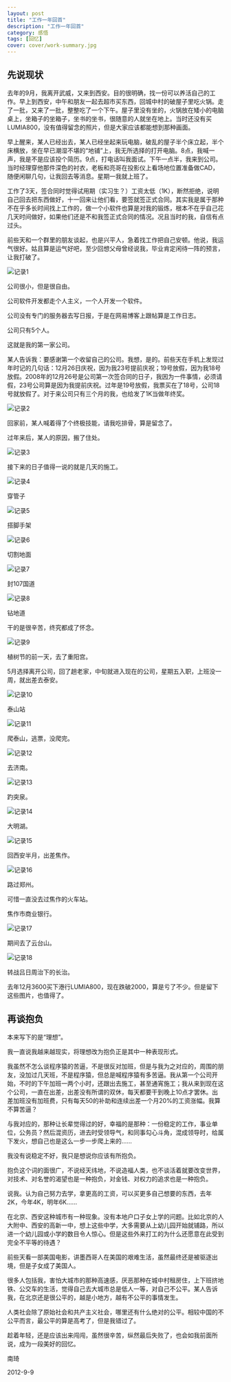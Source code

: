 ```yaml
---
layout: post
title: "工作一年回首"
description: "工作一年回首"
category: 感悟
tags: [回忆]
cover: cover/work-summary.jpg
---
```


## 先说现状

去年的9月，我离开武威，又来到西安。目的很明确，找一份可以养活自己的工作。早上到西安，中午和朋友一起去超市买东西，回城中村的破屋子里吃火锅。走了一批，又来了一批，整整吃了一个下午。屋子里没有坐的，火锅放在矮小的电脑桌上，坐箱子的坐箱子，坐书的坐书，很随意的人就坐在地上。当时还没有买LUMIA800，没有值得留念的照片，但是大家应该都能想到那种画面。

早上醒来，某人已经出去，某人已经坐起来玩电脑，破乱的屋子半个床立起，半个床横放，坐在早已潮湿不堪的“地铺”上，我无所选择的打开电脑。8点，我喊一声，我是不是应该投个简历。9点，打电话叫我面试。下午一点半，我来到公司。当时经理穿他那件深色的衬衣，老板和亮哥在投影仪上看场地位置准备做CAD，随便闲聊几句，让我回去等消息。星期一我就上班了。

工作了3天，签合同时觉得试用期（实习生？）工资太低（1K），断然拒绝，说明自己回去把东西做好，十一回来让他们看，要签就签正式合同。其实我是属于那种不在乎多长时间找上工作的，做一个小软件也算是对我的锻炼，根本不在乎自己花几天时间做好，如果他们还是不和我签正式合同的情况。况且当时的我，自信有点过头。

前些天和一个群里的朋友谈起，也是兴平人，急着找工作把自己安顿。他说，我运气很好。姑且算是运气好吧，至少回想父母曾经说我，毕业肯定闲待一阵的预言，让我打破了。

![记录1](image/work/work-for-a-year_1.jpg)

公司很小，但是很自由。

公司软件开发都走个人主义，一个人开发一个软件。

公司没有专门的服务器去写日报，于是在网易博客上跟帖算是工作日志。

公司只有5个人。

这就是我的第一家公司。

某人告诉我：要感谢第一个收留自己的公司。我想，是的。前些天在手机上发现过年时记的几句话：12月26日庆祝，因为我23号提前庆祝；19号放假，因为我18号放假。2008年的12月26号是公司第一次签合同的日子，我因为一件事情，必须请假，23号公司算是因为我提前庆祝。过年是19号放假，我票买在了18号，公司18号就放假了。对于来公司只有三个月的我，也给发了1K当做年终奖。

![记录2](image/work/work-for-a-year_2.jpg)

回家前，某人喊着得了个终极技能，请我吃排骨，算是留念了。

过年来后，某人的原因，搬了住处。

![记录3](image/work/work-for-a-year_3.jpg)

接下来的日子值得一说的就是几天的施工。

![记录4](image/work/work-for-a-year_4.jpg)

穿管子

![记录5](image/work/work-for-a-year_5.jpg)

搭脚手架

![记录6](image/work/work-for-a-year_6.jpg)

切割地面

![记录7](image/work/work-for-a-year_7.jpg)

封107国道

![记录8](image/work/work-for-a-year_8.jpg)

钻地道

干的是很辛苦，终究都成了怀念。

![记录9](image/work/work-for-a-year_9.jpg)

植树节的前一天，去了重阳宫。

5月选择离开公司，回了趟老家，中旬就进入现在的公司，星期五入职，上班没一周，就出差去泰安。

![记录10](image/work/work-for-a-year_10.jpg)

泰山站

![记录11](image/work/work-for-a-year_11.jpg)

爬泰山，逃票，没爬完。

![记录12](image/work/work-for-a-year_12.jpg)

去济南。

![记录13](image/work/work-for-a-year_13.jpg)

趵突泉。

![记录14](image/work/work-for-a-year_14.jpg)

大明湖。

![记录15](image/work/work-for-a-year_15.jpg)

回西安半月，出差焦作。

![记录16](image/work/work-for-a-year_16.jpg)

路过郑州。

可惜一直没去过焦作的火车站。


焦作市商业银行。

![记录17](image/work/work-for-a-year_17.jpg)

期间去了云台山。

![记录18](image/work/work-for-a-year_18.jpg)

转战吕日周治下的长治。


去年12月3600买下港行LUMIA800，现在跌破2000，算是亏了不少。但是留下这些图片，也值得了。

## 再谈抱负

本来写下的是“理想”。

我一直说我越来越现实，将理想改为抱负正是其中一种表现形式。

我虽然不怎么谈程序猿的苦逼，不是很反对加班，但是与我为之对应的，周围的朋友，没加过几天班，不是程序猿，但总是喊程序猿有多苦逼。我从第一个公司开始，不时的下午加班一两个小时，还跟出去施工，甚至通宵施工；我从来到现在这个公司，一直在出差，出差没有所谓的双休，每天都要干到晚上10点才罢休。出差加班没有加班费，只有每天50的补助和连续出差一个月20%的工资涨幅。我算不算苦逼？

与我对应的，那种让长辈觉得过的好，幸福的是那种：一份稳定的工作，事业单位，公务员？然后混资历，进去时受领导气，和同事勾心斗角，混成领导时，给属下发火，想自己也是这么一步一步爬上来的……

我没有说稳定不好，我只是想说你应该有所抱负。

抱负这个词的面很广，不说经天纬地，不说造福人类，也不谈活着就要改变世界，对技术、对名誉的渴望也是一种抱负，对金钱、对权力的追求也是一种抱负。

说我。认为自己努力去学，拿更高的工资，可以买更多自己想要的东西，去年2K，今年4K，明年6K……

在北京、西安这种城市有一种现象。没有本地户口子女上学的问题。比如北京的人大附中、西安的高新一中，想上这些中学，大多需要从上幼儿园开始就铺路，所以进一个幼儿园或小学的数目令人惊心。但是这些外来打工的为什么还愿意在此受到完全不平等的待遇？

前些天看一部美国电影，讲墨西哥人在美国的艰难生活，虽然最终还是被驱逐出境，但是子女成了美国人。

很多人包括我，害怕大城市的那种高速感，厌恶那种在城中村租房住，上下班挤地铁、公交车的生活，觉得自己去大城市总是低人一等，对自己不公平。某人告诉我，在北京还是很公平的，越是小地方，越有不公平的事情发生。

人类社会除了原始社会和共产主义社会，哪里还有什么绝对的公平。相较中国的不公平而言，最公平的算是高考了，但是我错过了。

趁着年轻，还是应该出来闯闯，虽然很辛苦，纵然最后失败了，也会如我前面所说，成为一段美好的回忆。


南琦

2012-9-9

